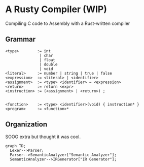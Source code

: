 # A Rusty Compiler (WIP)

Compiling C code to Assembly with a Rust-written compiler

## Grammar

```
<type>        := int
               | char
               | float
               | double
               | void
<literal>     := number | string | true | false
<expression>  := <literal> | <identifier>
<assignment>  := <type> <identifier> = <expression>
<return>      := return <expr>
<instruction> := (<assignment> | <return>) ;


<function>    := <type> <identifier>(void) { instruction* }
<program>     := <function>*
```

## Organization

SOOO extra but thought it was cool.

```mermaid
graph TD;
  Lexer-->Parser;
  Parser-->SemanticAnalyzer["Semantic Analyzer"];
  SemanticAnalyzer-->IRGenerator["IR Generator"];
```
